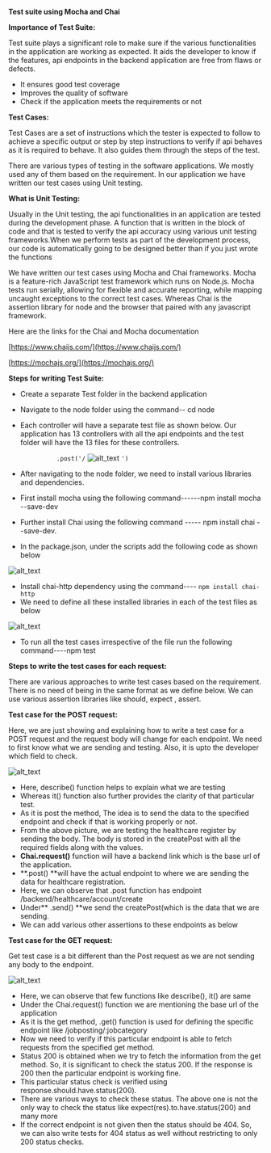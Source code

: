 
**Test suite using Mocha and Chai**

**Importance of Test Suite:**

Test suite plays a significant role to make sure if the various functionalities in the application are working as expected. It aids the developer to know if the features, api endpoints in the backend application are free from flaws or defects. 



*   It ensures good test coverage
*   Improves the quality of software
*   Check if the application meets the requirements or not

**Test Cases:**

Test Cases are a set of instructions which the tester is expected to follow to achieve a specific output or step by step instructions to verify if api behaves as it is required to behave. It also guides them through the steps of the test.

There are various types of testing in the software applications. We mostly used any of them based on the requirement. In our application we have written our test cases using Unit testing.

**What is Unit Testing:**

Usually in the Unit testing, the api functionalities in an application are tested during the development phase. A function that is written in the block of code and that is tested to verify the api accuracy using various unit testing frameworks.When we perform tests as part of the development process, our code is automatically going to be designed better than if you just wrote the functions

We have written our test cases using Mocha and Chai frameworks. Mocha is a feature-rich JavaScript test framework which runs on Node.js. Mocha tests run serially, allowing for flexible and accurate reporting, while mapping uncaught exceptions to the correct test cases. Whereas Chai is the assertion library for node and the browser that paired with any javascript framework.

Here are the links for the Chai and Mocha documentation

[https://www.chaijs.com/](https://www.chaijs.com/)

[https://mochajs.org/](https://mochajs.org/)

**Steps for writing Test Suite:**



*   Create a separate Test folder in the backend application
*   Navigate to the node folder using the command-- cd node
*   Each controller will have a separate test file as shown below. Our application has 13 controllers with all the api endpoints and the test folder will have the 13 files for these controllers.

	`          .post('/`
![alt_text](TestCase_images/image1.png "image_tooltip")
`')`



*   After navigating to the node folder, we need to install various libraries and dependencies.
*   First install mocha using the following command------npm install mocha --save-dev
*   Further install Chai using the following command ----- npm install chai --save-dev.
*   In the package.json, under the scripts add the following code as shown below

        

![alt_text](TestCase_images/image2.png "image_tooltip")


*   Install chai-http dependency using the command---- `npm install chai-http`
*   We need to define all these installed libraries in each of the test files as below


![alt_text](TestCase_images/image3.png "image_tooltip")


*   To run all the test cases irrespective of the file run the following command----npm test

**Steps to write the test cases for each request:**

There are various approaches to write test cases based on the requirement. There is no need of being in the same format as we define below. We can use various assertion libraries like should, expect , assert. 

**Test case for the POST request:**

Here, we are just showing and explaining how to write a test case for a POST request and the request body will change for each endpoint. We need to first know what we are sending and testing. Also, it is upto the developer which field to check.



![alt_text](TestCase_images/image4.png "image_tooltip")




*   Here, describe() function helps to explain what we are testing
*   Whereas it() function also further provides the clarity of that particular test.
*   As it is post the method, The idea is to send the data to the specified endpoint and check if that is working properly or not.
*   From the above picture, we are testing  the healthcare register by sending the body. The body is stored in the createPost with all the required fields along with the values.
*   **Chai.request()** function will have a backend link which is the base url of the application.
*   **.post() **will have the actual endpoint to where we are sending the data for healthcare registration. 
*   Here, we can observe that .post function has endpoint /backend/healthcare/account/create 
*   Under** .send() **we send the createPost(which is the data that we are sending.
*   We can add various other assertions to these endpoints as below

**Test case for the GET request:**

Get test case is a bit different than the Post request as we are not sending any body to the endpoint. 



![alt_text](TestCase_images/image5.png "image_tooltip")




*   Here, we can observe that  few functions like describe(), it() are same
*   Under the Chai.request() function we are mentioning the base url of the application
*   As it is the get method, .get() function is used for defining the specific endpoint like /jobposting/:jobcategory
*   Now we need to verify if this particular endpoint is able to fetch requests from the specified get method. 
*   Status 200 is obtained when we try to fetch the information from the get method. So, it is significant to check the status 200. If the response is 200 then the particular endpoint is working fine.
*   This particular status check is verified using response.should.have.status(200).
*   There are various ways to check these status. The above one is not the only way to check the status like expect(res).to.have.status(200) and many more
*   If the correct endpoint is not given then the status should be 404. So, we can also write tests for 404 status as well without restricting to only 200 status checks.

